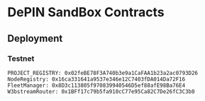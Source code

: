 # DePIN SandBox Contracts

## Deployment

### Testnet

```
PROJECT_REGISTRY: 0x02feBE78F3A740b3e9a1CaFAA1b23a2ac0793D26
NodeRegistry: 0x16ca331641a9537e346e12C7403fDA014Da72F16
FleetManager: 0x8D3c113805f970839940546D5ef88afE98Ba76E4
W3bstreamRouter: 0x1BFf17c79b5fa910cC77e95Ca82C7De26fC3C3b0
```
